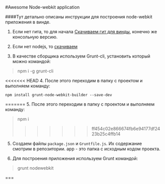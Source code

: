 #Awesome Node-webkit application

####Тут детально описаны инструкции для построения node-webkit приложения в винде.

1. Если нет гита, то для начала [Скачиваем гит для винды](https://msysgit.github.io/), конечно же консольную версию.

2. Если нет nodejs, то [скачиваем](http://nodejs.org/)

3. В качестве сборщика используем Grunt-cli, установить который можно командой: 
>npm i -g grunt-cli

<<<<<<< HEAD
4. После этого переходим в папку с проектом и выполняем команду: 
```shell
npm install grunt-node-webkit-builder --save-dev
```
=======
5. После этого переходим в папку с проектом и выполняем команду: 
>npm i
>>>>>>> ff454c02e866674fb6e94177df2423b25c4ffb14

5. Создаем файлы ```package.json``` и ```Gruntfile.js```. Их содержание смотрим в репозитории. app - это папка с исходным кодом проекта.

6. Для построения приложения используем Grunt командой:
>grunt nodewebkit

===
